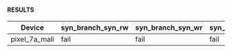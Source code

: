 #### RESULTS


| Device        | syn_branch_syn_rw   | syn_branch_syn_wr   | syn_branch_syn_ww   |   syn_lock_step_rw |   syn_lock_step_wr |   syn_lock_step_ww |   syn_subgroup_op_rw |   syn_subgroup_op_wr |   syn_subgroup_op_ww |   syn_memory_converge_ww |
|---------------|---------------------|---------------------|---------------------|--------------------|--------------------|--------------------|----------------------|----------------------|----------------------|--------------------------|
| pixel_7a_mali | fail                | fail                | fail                |                nan |                nan |                nan |                  nan |                  nan |                  nan |                      nan |